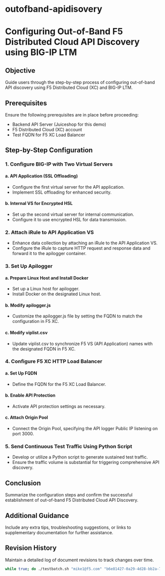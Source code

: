 # outofband-apidisovery

# Configuring Out-of-Band F5 Distributed Cloud API Discovery using BIG-IP LTM

## Objective
Guide users through the step-by-step process of configuring out-of-band API discovery using F5 Distributed Cloud (XC) and BIG-IP LTM.

## Prerequisites
Ensure the following prerequisites are in place before proceeding:
- Backend API Server (Juiceshop for this demo)
- F5 Distributed Cloud (XC) account
- Test FQDN for F5 XC Load Balancer

## Step-by-Step Configuration

### 1. Configure BIG-IP with Two Virtual Servers

#### a. API Application (SSL Offloading)
- Configure the first virtual server for the API application.
- Implement SSL offloading for enhanced security.

#### b. Internal VS for Encrypted HSL
- Set up the second virtual server for internal communication.
- Configure it to use encrypted HSL for data transmission.

### 2. Attach iRule to API Application VS

- Enhance data collection by attaching an iRule to the API Application VS.
- Configure the iRule to capture HTTP request and response data and forward it to the apilogger container.

### 3. Set Up Apilogger

#### a. Prepare Linux Host and Install Docker
- Set up a Linux host for apilogger.
- Install Docker on the designated Linux host.

#### b. Modify apilogger.js
- Customize the apilogger.js file by setting the FQDN to match the configuration in F5 XC.

#### c. Modify viplist.csv
- Update viplist.csv to synchronize F5 VS (API Application) names with the designated FQDN in F5 XC.

### 4. Configure F5 XC HTTP Load Balancer

#### a. Set Up FQDN
- Define the FQDN for the F5 XC Load Balancer.

#### b. Enable API Protection
- Activate API protection settings as necessary.

#### c. Attach Origin Pool
- Connect the Origin Pool, specifying the API logger Public IP listening on port 3000.

### 5. Send Continuous Test Traffic Using Python Script

- Develop or utilize a Python script to generate sustained test traffic.
- Ensure the traffic volume is substantial for triggering comprehensive API discovery.

## Conclusion
Summarize the configuration steps and confirm the successful establishment of out-of-band F5 Distributed Cloud API Discovery.

## Additional Guidance
Include any extra tips, troubleshooting suggestions, or links to supplementary documentation for further assistance.

## Revision History
Maintain a detailed log of document revisions to track changes over time.




```bash
while true; do ./testbatch.sh "mike1@f5.com" "b6e81427-0a29-4d28-bb2a-70df44b66420.access.udf.f5.com" && sleep 10; done
```
